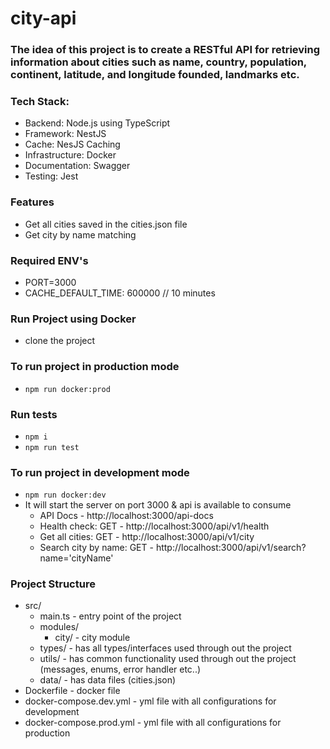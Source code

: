 # city-api

### The idea of this project is to create a RESTful API for retrieving information about cities such as name, country, population, continent, latitude, and longitude founded, landmarks etc.

### Tech Stack:
-  Backend: Node.js using TypeScript
-  Framework: NestJS
-  Cache: NesJS Caching
-  Infrastructure: Docker
-  Documentation: Swagger
-  Testing: Jest

### Features
-  Get all cities saved in the cities.json file
-  Get city by name matching

### Required ENV's
-  PORT=3000
-  CACHE_DEFAULT_TIME: 600000 // 10 minutes

### Run Project using Docker
-  clone the project

### To run project in production mode
-  `npm run docker:prod`

### Run tests
-  `npm i`
-  `npm run test`

### To run project in development mode
-  `npm run docker:dev`
-  It will start the server on port 3000 & api is available to consume
   -  API Docs - http://localhost:3000/api-docs
   -  Health check: GET - http://localhost:3000/api/v1/health
   -  Get all cities: GET - http://localhost:3000/api/v1/city
   -  Search city by name: GET - http://localhost:3000/api/v1/search?name='cityName'

### Project Structure
-  src/
   -  main.ts - entry point of the project
   -  modules/
      -  city/ - city module
   -  types/ - has all types/interfaces used through out the project
   -  utils/ - has common functionality used through out the project (messages, enums, error handler etc..)
   -  data/ - has data files (cities.json)
-  Dockerfile - docker file
-  docker-compose.dev.yml - yml file with all configurations for development
-  docker-compose.prod.yml - yml file with all configurations for production